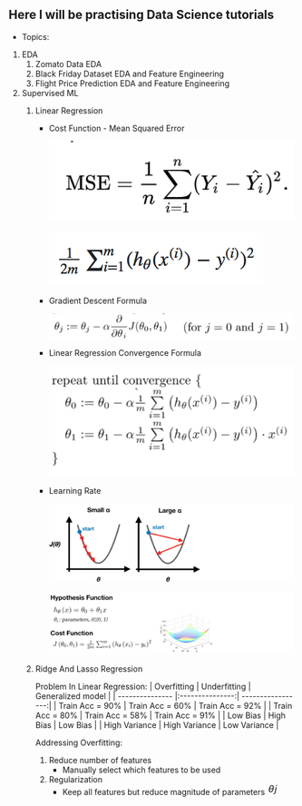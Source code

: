 ## Here I will be practising Data Science tutorials
* Topics:
1. EDA
	1. Zomato Data EDA
	2. Black Friday Dataset EDA and Feature Engineering
	3. Flight Price Prediction EDA and Feature Engineering
2. Supervised ML
    1. Linear Regression
    	- Cost Function - Mean Squared Error
		
			![Gradient Descent](https://github.com/desai-nitin/DataScience/blob/main/readme_images/mse1.png)

			![Gradient Descent](https://github.com/desai-nitin/DataScience/blob/main/readme_images/mse2.png)

		- Gradient Descent Formula
		
			![Gradient Descent](https://github.com/desai-nitin/DataScience/blob/main/readme_images/gradient_descent.png)
	
		- Linear Regression Convergence Formula
		
			![Linear Regression Convergence](https://github.com/desai-nitin/DataScience/blob/main/readme_images/LRConvergence.png)		
		- Learning Rate

			![Learning Rate](https://github.com/desai-nitin/DataScience/blob/main/readme_images/LearningRate1.png)

			![Learning Rate View](https://github.com/desai-nitin/DataScience/blob/main/readme_images/LearningRateView.png)

    2. Ridge And Lasso Regression
		
		Problem In Linear Regression: 
		| Overfitting     | Underfitting    | Generalized model |
		| --------------- |:---------------:| -----------------:|
		| Train Acc = 90% | Train Acc = 60% | Train Acc = 92%   |
		| Train Acc = 80% | Train Acc = 58% | Train Acc = 91%   |
		| Low Bias        | High Bias       | Low Bias          |
		| High Variance   | High Variance   | Low Variance      |

		Addressing Overfitting:
		1. Reduce number of features
			- Manually select which features to be used
		2. Regularization
			- Keep all features but reduce magnitude of parameters ![theta](https://github.com/desai-nitin/DataScience/blob/main/readme_images/thetaj.png) 
